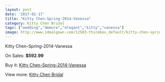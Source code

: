 ```yaml
---
layout: post
date: '2017-01-17'
title: "Kitty Chen-Spring-2014-Vanessa"
category: Kitty Chen Bridal
tags: ["wedding","demure","elegant","kitty","vanessa"]
image: http://www.idealgown.com/12583-thickbox_default/kitty-chen-spring-2014-vanessa.jpg
---
```

Kitty Chen-Spring-2014-Vanessa

On Sales: **$592.99**
<a href="https://www.idealgown.com/en/kitty-chen-bridal/5067-kitty-chen-spring-2014-vanessa.html"><amp-img layout="responsive" width="600" height="600" src="//www.idealgown.com/12583-thickbox_default/kitty-chen-spring-2014-vanessa.jpg" alt="Kitty Chen-Spring-2014-Vanessa 0" /></a>
<a href="https://www.idealgown.com/en/kitty-chen-bridal/5067-kitty-chen-spring-2014-vanessa.html"><amp-img layout="responsive" width="600" height="600" src="//www.idealgown.com/12585-thickbox_default/kitty-chen-spring-2014-vanessa.jpg" alt="Kitty Chen-Spring-2014-Vanessa 1" /></a>
<a href="https://www.idealgown.com/en/kitty-chen-bridal/5067-kitty-chen-spring-2014-vanessa.html"><amp-img layout="responsive" width="600" height="600" src="//www.idealgown.com/12584-thickbox_default/kitty-chen-spring-2014-vanessa.jpg" alt="Kitty Chen-Spring-2014-Vanessa 2" /></a>

Buy it: [Kitty Chen-Spring-2014-Vanessa](https://www.idealgown.com/en/kitty-chen-bridal/5067-kitty-chen-spring-2014-vanessa.html "Kitty Chen-Spring-2014-Vanessa")

View more: [Kitty Chen Bridal](https://www.idealgown.com/en/65-kitty-chen-bridal "Kitty Chen Bridal")